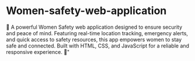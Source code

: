 # Women-safety-web-application
🌟 A powerful Women Safety web application designed to ensure security and peace of mind. Featuring real-time location tracking, emergency alerts, and quick access to safety resources, this app empowers women to stay safe and connected. Built with HTML, CSS, and JavaScript for a reliable and responsive experience. 🚨"
